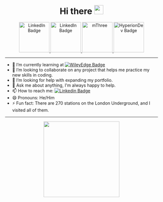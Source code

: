 <h1 align="center">
  Hi there
  <img src="https://media.giphy.com/media/hvRJCLFzcasrR4ia7z/giphy.gif" width="30px"/>
</h1>
<div id="badges" align="center">
  <a href="https://www.linkedin.com/in/tomek-wisniewski">
    <img src="https://content.linkedin.com/content/dam/me/business/en-us/amp/xbu/linkedin-revised-brand-guidelines/home/fg/brand-homepg-guidance-linkedin-logo-dsk-v01.jpg.original.jpg" alt="LinkedIn Badge" width="100"/>
    <img src="" alt="LinkedIn Badge" width="100"/>
  </a>
  <a href="https://www.mthree.com">
    <img src="https://mthree.com/site/assets/files/1444/logo.svg" alt="mThree" width="100"/>
  </a>
  <a href="https://www.hyperiondev.com/portfolio/125733/">
    <img src="https://www.hyperiondev.com/static/images/logo.svg" alt="HyperionDev Badge" width="100"/>
  </a>
</div>

<div id="count" align="center">
    <img align="center" src="https://komarev.com/ghpvc/?username=Choobeq&style=flat-square&color=blue" alt=""/>
</div>

---
- 🌱 I’m currently learning at [![WileyEdge Badge](https://img.shields.io/badge/-WileyEdge-blue)](https://www.wileyedge.com)
- 👯 I’m looking to collaborate on any project that helps me practice my new skills in coding.
- 🤔 I’m looking for help with expanding my portfolio.
- 💬 Ask me about anything, I'm always happy to help.
- 📫 How to reach me: [![Linkedin Badge](https://img.shields.io/badge/-Tomek-blue?style=flat&logo=Linkedin&logoColor=white)](https://www.linkedin.com/in/tomek-wisniewski)
- 😄 Pronouns: He/Him
- ⚡ Fun fact: There are 270 stations on the London Underground, and I visited all of them.
---
<div id="header" align="center">
  <img src="https://paradox.ba/paradox/wp-content/uploads/2019/09/4paradox-animation.gif" width="250px"/>
</div>


<!--
**Choobeq/Choobeq** is a ✨ _special_ ✨ repository because its `README.md` (this file) appears on your GitHub profile.

Here are some ideas to get you started:




-->
